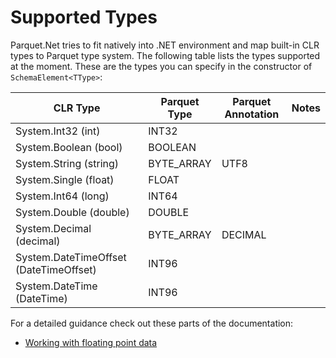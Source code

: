# Supported Types

Parquet.Net tries to fit natively into .NET environment and map built-in CLR types to Parquet type system. The following table lists the types supported at the moment. These are the types you can specify in the constructor of `SchemaElement<TType>`:

| CLR Type |  Parquet Type | Parquet Annotation | Notes |
|----------|---------------|--------------------|-------|
|System.Int32 (int)|INT32|||
|System.Boolean (bool)|BOOLEAN|||
|System.String (string)|BYTE_ARRAY|UTF8||
|System.Single (float)|FLOAT|||
|System.Int64 (long)|INT64||
|System.Double (double)|DOUBLE||
|System.Decimal (decimal)|BYTE_ARRAY|DECIMAL||
|System.DateTimeOffset (DateTimeOffset)|INT96||
|System.DateTime (DateTime)|INT96|||

For a detailed guidance check out these parts of the documentation:

- [Working with floating point data](types/floating.md)